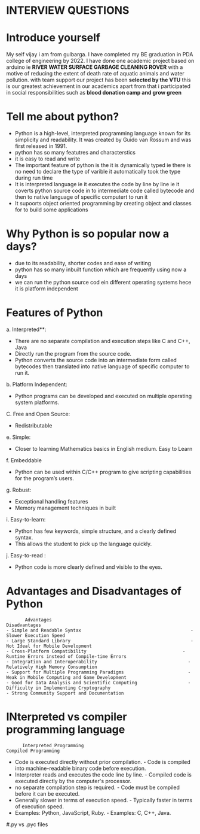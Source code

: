  # INTERVIEW QUESTIONS
# Introduce yourself
My self vijay i am from gulbarga.
I have completed my BE graduation in PDA college of engineering by 2022.
I have done one academic project based on arduino ie **RIVER WATER SURFACE GARBAGE CLEANING ROVER**  with a motive of reducing the extent of death rate of aquatic animals and water pollution.
with team support our project has been **selected by the VTU** this is our greatest achievement in our academics apart from that i participated in social responsibilities such as **blood donation camp and grow green**

# Tell me about python?
- Python is a high-level, interpreted programming language known for its simplicity and readability. It was created by Guido van Rossum and was first released in 1991.
- python has so many featutres and characterstics
- it is easy to read and write
- The important feature of python is the it is dynamically typed ie there is no need to declare the type of varible it automatically took the type during run time
- It is interpreted language ie it executes the code by line by line ie it coverts python source code in to intermediate code called bytecode and then to native language of specific computert to run it
- It supoorts object oriented programming by creating object and classes for to build some applications

# Why Python is so popular now a days?
- due to its readability, shorter codes and ease of writing
- python has so many inbuilt function which are frequently using now a days
- we can run the python source cod ein different operating systems hece it is platform independent

#  Features of Python
a. Interpreted**:                
 - There are no separate compilation and execution steps like C and C++, Java
 - Directly run the program from the source code.
 - Python converts the source code into an intermediate form called bytecodes then translated into native language of specific computer to run it.

b. Platform Independent:
 - Python programs can be developed and executed on multiple operating system platforms.
        
C. Free and Open Source:  
 - Redistributable
        
e. Simple:
 - Closer to learning Mathematics basics in English medium. Easy to Learn

f. Embeddable
 - Python can be used within C/C++ program to give scripting capabilities for the program’s users.
        
g. Robust:
 - Exceptional handling features
 - Memory management techniques in built
        
i. Easy-to-learn:
 - Python has few keywords, simple structure, and a clearly defined syntax. 
 - This allows the student to pick up the language quickly.
        
j. Easy-to-read :
 - Python code is more clearly defined and visible to the eyes.
        
# Advantages and Disadvantages of Python
```
       Advantages                                                                  	Disadvantages
- Simple and Readable Syntax	                                     - Slower Execution Speed
- Large Standard Library	                                         - Not Ideal for Mobile Development
- Cross-Platform Compatibility                                    - Runtime Errors instead of Compile-time Errors
- Integration and Interoperability                               	- Relatively High Memory Consumption
- Support for Multiple Programming Paradigms                     	- Weak in Mobile Computing and Game Development
- Good for Data Analysis and Scientific Computing                	- Difficulty in Implementing Cryptography
- Strong Community Support and Documentation 
```

# INterpreted vs compiler programming language
          Interpreted Programming                                                     	Compiled Programming
- Code is executed directly without prior compilation.	            - Code is compiled into machine-readable binary code before execution.
- Interpreter reads and executes the code line by line.            -	Compiled code is executed directly by the computer's processor.
- no separate compilation step is required.	                        - Code must be compiled before it can be executed.
- Generally slower in terms of execution speed.                     -	Typically faster in terms of execution speed.
- Examples: Python, JavaScript, Ruby.                               -	Examples: C, C++, Java.

#.py vs .pyc files

